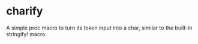 # charify
A simple proc macro to turn its token input into a char, similar to the built-in stringify! macro.
